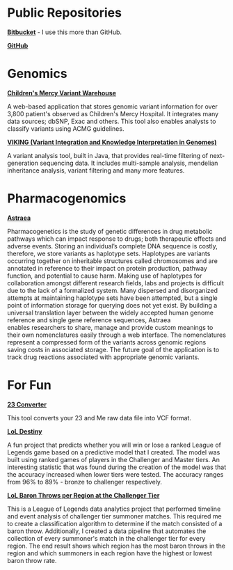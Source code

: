 <html><body><h1>
	Public Repositories
</h1>

<p>
	<strong><a href="https://bitbucket.org/tylerwmarrs/" target="_blank">Bitbucket</a></strong> - I use this more than GitHub.
</p>

<p>
	<strong><a href="https://github.com/tylerwmarrs" target="_blank">GitHub</a></strong>
</p>

<h1>
	Genomics
</h1>

<p>
	<a href="http://warehouse.cmh.edu" target="_blank"><strong>Children's Mercy Variant Warehouse</strong></a>
</p>

<p>
	A web-based application that stores genomic variant information for over 3,800 patient's observed as Children's Mercy Hospital. It integrates many data sources; dbSNP, Exac and others. This tool also enables analysts to classify variants using ACMG guidelines.
</p>

<p>
	<strong><a href="https://www.childrensmercy.org/genomesoftwareportal/" target="_blank">VIKING (Variant Integration and Knowledge Interpretation in Genomes)</a></strong>
</p>

<p>
	A variant analysis tool, built in Java, that provides real-time filtering of next-generation sequencing data. It includes multi-sample analysis, mendelian inheritance analysis, variant filtering and many more features.
</p>

<h1>
	Pharmacogenomics
</h1>

<p>
	<a href="https://drive.google.com/file/d/0By6r1BXxplZ7RDRrZERId09GNG8/view?usp=sharing" target="_blank"><strong>Astraea</strong></a>
</p>

<p>
	Pharmacogenetics is the study of genetic differences in drug metabolic pathways which can impact response to drugs; both therapeutic effects and adverse events. Storing an individual’s complete DNA sequence is costly, therefore, we store variants as haplotype sets. Haplotypes are variants occurring together on inheritable structures called chromosomes and are annotated in reference to their impact on protein production, pathway function, and potential to cause harm. Making use of haplotypes for collaboration amongst different research fields, labs and projects is difficult due to the lack of a formalized system. Many dispersed and disorganized attempts at maintaining haplotype sets have been attempted, but a single point of information storage for querying does not yet exist. By building a universal translation layer between the widely accepted human genome reference and single gene reference sequences, Astraea enables researchers to share, manage and provide custom meanings to their own nomenclatures easily through a web interface. The nomenclatures represent a compressed form of the variants across genomic regions saving costs in associated storage. The future goal of the application is to track drug reactions associated with appropriate genomic variants.
</p>

<h1>
	For Fun
</h1>

<p>
	<a href="http://23converter.tylermarrs.com" target="_blank"><strong>23 Converter</strong></a>
</p>

<p>
	This tool converts your 23 and Me raw data file into VCF format.
</p>

<p>
	<strong><a href="http://loldestiny.tylermarrs.com" target="_blank">LoL Destiny</a></strong>
</p>

<p>
	A fun project that predicts whether you will win or lose a ranked League of Legends game based on a predictive model that I created. The model was built using ranked games of players in the Challenger and Master tiers. An interesting statistic that was found during the creation of the model was that the accuracy increased when lower tiers were tested. The accuracy ranges from 96% to 89% - bronze to challenger respectively.
</p>

<p>
	<strong><a href="http://lolstats.tylermarrs.com/baronthrows/" target="_blank">LoL Baron Throws per Region at the Challenger Tier</a></strong>
</p>

<p>
	This is a League of Legends data analytics project that performed timeline and event analysis of challenger tier summoner matches. This required me to create a classification algorithm to determine if the match consisted of a baron throw. Additionally, I created a data pipeline that automates the collection of every summoner's match in the challenger tier for every region. The end result shows which region has the most baron throws in the region and which summoners in each region have the highest or lowest baron throw rate.
</p>
</body></html>